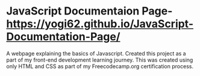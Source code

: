 # JavaScript Documentaion Page-https://yogi62.github.io/JavaScript-Documentation-Page/
 A webpage explaining the basics of Javascript. Created this project as a part of my front-end development learning journey.
 This was created using only HTML and CSS as part of my Freecodecamp.org certification process.
